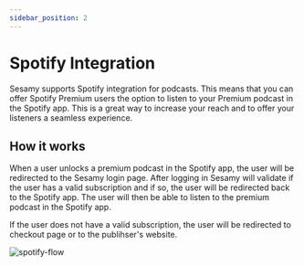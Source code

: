 ```yaml
---
sidebar_position: 2
---
```


# Spotify Integration

Sesamy supports Spotify integration for podcasts. This means that you can offer Spotify Premium users the option to listen to your Premium podcast in the Spotify app. This is a great way to increase your reach and to offer your listeners a seamless experience.

## How it works

When a user unlocks a premium podcast in the Spotify app, the user will be redirected to the Sesamy login page. After logging in Sesamy will validate if the user has a valid subscription and if so, the user will be redirected back to the Spotify app. The user will then be able to listen to the premium podcast in the Spotify app.

If the user does not have a valid subscription, the user will be redirected to checkout page or to the publihser's website.

![spotify-flow](/img/podcasts/spotify-flow.png)
